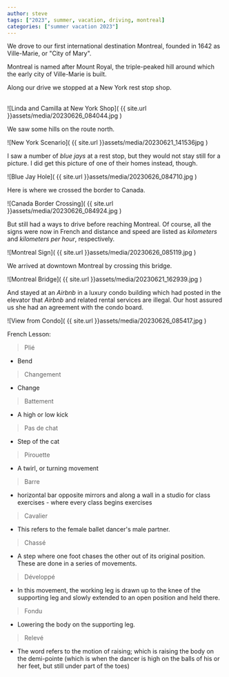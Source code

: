 ```yaml
---
author: steve
tags: ["2023", summer, vacation, driving, montreal]
categories: ["summer vacation 2023"]
---
```


We drove to our first international destination Montreal, founded in 1642 as Ville-Marie, or "City of Mary".  

Montreal is named after Mount Royal, the triple-peaked hill around which the early city of Ville-Marie is built.  

Along our drive we stopped at a New York rest stop shop.  
<br/>

![Linda and Camilla at New York Shop]( {{ site.url }}assets/media/20230626_084044.jpg )
<br/>

We saw some hills on the route north.  

![New York Scenario]( {{ site.url }}assets/media/20230621_141536jpg )
<br/>

I saw a number of *blue jays* at a rest stop, but they would not stay still for a picture. I did get this picture of one of their homes instead, though.  

![Blue Jay Hole]( {{ site.url }}assets/media/20230626_084710.jpg )
<br/>

Here is where we crossed the border to Canada.  

![Canada Border Crossing]( {{ site.url }}assets/media/20230626_084924.jpg )
<br/>

But still had a ways to drive before reaching Montreal.  Of course, all the signs were now in French and distance and speed are listed as *kilometers* and *kilometers per hour*, respectively.  

![Montreal Sign]( {{ site.url }}assets/media/20230626_085119.jpg )
<br/>

We arrived at downtown Montreal by crossing this bridge.  

![Montreal Bridge]( {{ site.url }}assets/media/20230621_162939.jpg )
<br/>

And stayed at an *Airbnb* in a luxury condo building which had posted in the elevator that *Airbnb* and related rental services are illegal.  Our host assured us she had an agreement with the condo board.  

![View from Condo]( {{ site.url }}assets/media/20230626_085417.jpg )
<br/>

French Lesson:

> Plié

- Bend
  
> Changement

- Change

> Battement

- A high or low kick
  
> Pas de chat

- Step of the cat
  
> Pirouette

- A twirl, or turning movement

> Barre

- horizontal bar opposite mirrors and along a wall in a studio for class exercises - where every class begins exercises

> Cavalier

- This refers to the female ballet dancer's male partner.

> Chassé

- A step where one foot chases the other out of its original position. These are done in a series of movements.

> Développé

- In this movement, the working leg is drawn up to the knee of the supporting leg and slowly extended to an open position and held there.

> Fondu

- Lowering the body on the supporting leg.

> Relevé

- The word refers to the motion of raising; which is raising the body on the demi-pointe (which is when the dancer is high on the balls of his or her feet, but still under part of the toes)

